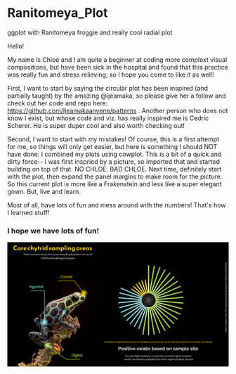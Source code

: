 # Ranitomeya_Plot
ggplot with Ranitomeya froggie and really cool radial plot

Hello! 

My name is Chloe and I am quite a beginner at coding more complext visual compositions, but have been sick in the hospital and found that this practice was really fun and stress relieving, so I hope you come to like it as well! 

First, I want to start by saying the circular plot has been inspired (and partially taught) by the amazing @ijeamaka, so please give her a follow and check out her code and repo here: https://github.com/Ijeamakaanyene/patterns . Another person who does not know I exist, but whose code and viz. has really inspired me is Cedric Scherer. He is super duper cool and also worth checking out!


Second, I want to start with my mistakes! Of course, this is a first attempt for me, so things will only get easier, but here is something I should NOT have done: I combined my plots using cowplot. This is a bit of a quick and dirty force-- I was first inspried by a picture, so imported that and started building on top of that. NO CHLOE. BAD CHLOE. Next time, definitely start with the plot, then expand the panel margins to make room for the picture. So this current plot is more like a Frakenstein and less like a super elegant gown. But, live and learn. 

Most of all, have lots of fun and mess around with the numbers! That's how I learned stuff!

### I hope we have lots of fun! 
![Froggie Plot](https://github.com/chloefouilloux/Ranitomeya_Plot/blob/main/Ranitomeya%20Plot.png)
